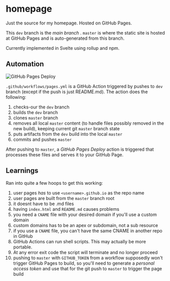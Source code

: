 # homepage

Just the source for my homepage. Hosted on GitHub Pages.

This `dev` branch is the _main branch_ . `master` is where the static site is hosted at GitHub Pages and is auto-generated from this branch.

Currently implemented in Svelte using rollup and npm.

## Automation

![GitHub Pages Deploy](https://github.com/tehdarthvid/tehdarthvid.github.io/workflows/GitHub%20Pages%20Deploy/badge.svg)

`.github/workflows/pages.yml` is a GitHub Action triggered by pushes to `dev` branch (except if the push is just README.md). The action does the following:

1. checks-our the `dev` branch
1. builds the `dev` branch
1. clones `master` branch
1. removes all local `master` content (to handle files possibly removed in the new build), keeping current git `master` branch state
1. puts artifacts from the `dev` build into the local `master`
1. commits and pushes `master`

After pushing to `master`, a _GitHub Pages Deploy_ action is triggered that processes these files and serves it to your GitHub Page.

## Learnings

Ran into quite a few hoops to get this working:

1. user pages _has_ to use `<username>.github.io` as the repo name
1. user pages are built from the `master` branch root
1. it doesnt have to be .md files
1. having `index.html` and `README.md` causes problems
1. you need a `CNAME` file with your desired domain if you'll use a custom domain
1. custom domains has to be an apex or subdomain, not a sub resource
1. if you use a `CNAME` file, you can't have the same CNAME in another repo in GitHub
1. GitHub Actions can run shell scripts. This may actually be more portable.
1. At any error exit code the script will terminate and no longer proceed
1. pushing to `master` with `GITHUB_TOKEN` from a workflow supposedly won't trigger GitHub Pages to build, so you'll need to generate a _personal access token_ and use that for the git push to `master` to trigger the page build

